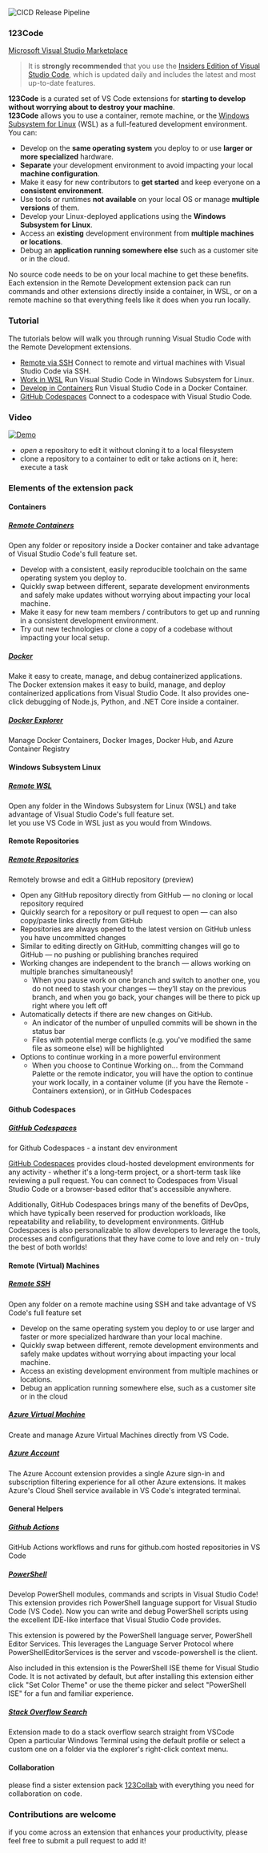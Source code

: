 ![CICD Release Pipeline](https://github.com/the-cognitiveservices-ninja/123Code/actions/workflows/main.yml/badge.svg)

### 123Code

[Microsoft Visual Studio Marketplace](https://marketplace.visualstudio.com/items?itemName=holgerimbery.123code)  

> It is **strongly recommended** that you use the [Insiders Edition of Visual Studio Code](https://code.visualstudio.com/insiders/), which is updated daily and includes the latest and most up-to-date features.  

**123Code** is a curated set of VS Code extensions for **starting to develop without worrying about to destroy your machine**.  
**123Code** allows you to use a container, remote machine, or the [Windows Subsystem for Linux](https://docs.microsoft.com/windows/wsl) (WSL) as a full-featured development environment. You can:

* Develop on the **same operating system** you deploy to or use **larger or more specialized** hardware.
* **Separate** your development environment to avoid impacting your local **machine configuration**.
* Make it easy for new contributors to **get started** and keep everyone on a **consistent environment**.
* Use tools or runtimes **not available** on your local OS or manage **multiple versions** of them.
* Develop your Linux-deployed applications using the **Windows Subsystem for Linux**.
* Access an **existing** development environment from **multiple machines or locations**.
* Debug an **application running somewhere else** such as a customer site or in the cloud.

No source code needs to be on your local machine to get these benefits. Each extension in the Remote Development extension pack can run commands and other extensions directly inside a container, in WSL, or on a remote machine so that everything feels like it does when you run locally.

### Tutorial

The tutorials below will walk you through running Visual Studio Code with the Remote Development extensions.

* [Remote via SSH](https://code.visualstudio.com/docs/remote/ssh-tutorial)
  Connect to remote and virtual machines with Visual Studio Code via SSH.
* [Work in WSL](https://code.visualstudio.com/docs/remote/wsl-tutorial)
  Run Visual Studio Code in Windows Subsystem for Linux.
* [Develop in Containers](https://code.visualstudio.com/docs/remote/containers-tutorial)
  Run Visual Studio Code in a Docker Container.
* [GitHub Codespaces](https://docs.github.com/github/developing-online-with-codespaces/using-codespaces-in-visual-studio-code)
  Connect to a codespace with Visual Studio Code.

### Video

[![Demo](https://j.gifs.com/MZ9ElB.gif)](https://www.youtube.com/watch?v=8CSLgsIS_2k)  

* *open* a repository to edit it without cloning it to a local filesystem
* clone a repository to a container to edit or take actions on it, here: execute a task  

### Elements of the extension pack

#### Containers

##### [Remote Containers](https://marketplace.visualstudio.com/items?itemName=ms-vscode-remote.remote-containers)

Open any folder or repository inside a Docker container and take advantage of Visual Studio Code's full feature set. <br>

* Develop with a consistent, easily reproducible toolchain on the same operating system you deploy to.
* Quickly swap between different, separate development environments and safely make updates without worrying about impacting your local machine.
* Make it easy for new team members / contributors to get up and running in a consistent development environment.
* Try out new technologies or clone a copy of a codebase without impacting your local setup.

##### [Docker](https://marketplace.visualstudio.com/items?itemName=ms-azuretools.vscode-docker)

Make it easy to create, manage, and debug containerized applications.
<br>
The Docker extension makes it easy to build, manage, and deploy containerized applications from Visual Studio Code. It also provides one-click debugging of Node.js, Python, and .NET Core inside a container.

##### [Docker Explorer](https://marketplace.visualstudio.com/items?itemName=formulahendry.docker-explorer)

Manage Docker Containers, Docker Images, Docker Hub, and Azure Container Registry

#### Windows Subsystem Linux

##### [Remote WSL](https://marketplace.visualstudio.com/items?itemName=ms-vscode-remote.remote-wsl)

Open any folder in the Windows Subsystem for Linux (WSL) and take advantage of Visual Studio Code's full feature set.
<br>
let you use VS Code in WSL just as you would from Windows.

#### Remote Repositories

##### [Remote Repositories](https://marketplace.visualstudio.com/items?itemName=GitHub.remotehub-insiders)  

Remotely browse and edit a GitHub repository (preview)
<br>

* Open any GitHub repository directly from GitHub — no cloning or local repository required
* Quickly search for a repository or pull request to open — can also copy/paste links directly from GitHub
* Repositories are always opened to the latest version on GitHub unless you have uncommitted changes
* Similar to editing directly on GitHub, committing changes will go to GitHub — no pushing or publishing branches required
* Working changes are independent to the branch — allows working on multiple branches simultaneously!
  * When you pause work on one branch and switch to another one, you do not need to stash your changes — they’ll stay on the previous branch, and when you go back, your changes will be there to pick up right where you left off
* Automatically detects if there are new changes on GitHub.
  * An indicator of the number of unpulled commits will be shown in the status bar
  * Files with potential merge conflicts (e.g. you've modified the same file as someone else) will be highlighted
* Options to continue working in a more powerful environment
  * When you choose to Continue Working on... from the Command Palette or the remote indicator, you will have the option to continue your work locally, in a container volume (if you have the Remote - Containers extension), or in GitHub Codespaces

#### Github Codespaces

##### [GitHub Codespaces](https://marketplace.visualstudio.com/items?itemName=GitHub.codespaces)

for Github Codespaces - a instant dev environment  

[GitHub Codespaces](https://github.com/features/codespaces) provides cloud-hosted development environments for any activity - whether it's a long-term project, or a short-term task like reviewing a pull request. You can connect to Codespaces from Visual Studio Code or a browser-based editor that's accessible anywhere.

Additionally, GitHub Codespaces brings many of the benefits of DevOps, which have typically been reserved for production workloads, like repeatability and reliability, to development environments. GitHub Codespaces is also personalizable to allow developers to leverage the tools, processes and configurations that they have come to love and rely on - truly the best of both worlds!

#### Remote (Virtual) Machines

##### [Remote SSH](https://marketplace.visualstudio.com/items?itemName=ms-vscode-remote.remote-ssh)

Open any folder on a remote machine using SSH and take advantage of VS Code's full feature set
<br>

* Develop on the same operating system you deploy to or use larger and faster or more specialized hardware than your local machine.
* Quickly swap between different, remote development environments and safely make updates without worrying about impacting your local machine.
* Access an existing development environment from multiple machines or locations.
* Debug an application running somewhere else, such as a customer site or in the cloud

##### [Azure Virtual Machine](https://marketplace.visualstudio.com/items?itemName=ms-azuretools.vscode-azurevirtualmachines)

Create and manage Azure Virtual Machines directly from VS Code.

##### [Azure Account](https://marketplace.visualstudio.com/items?itemName=ms-vscode.azure-account)

The Azure Account extension provides a single Azure sign-in and subscription filtering experience for all other Azure extensions. It makes Azure's Cloud Shell service available in VS Code's integrated terminal.

#### General Helpers

##### [Github Actions](https://marketplace.visualstudio.com/items?itemName=cschleiden.vscode-github-actions)

GitHub Actions workflows and runs for github.com hosted repositories in VS Code

##### [PowerShell](https://marketplace.visualstudio.com/items?itemName=ms-vscode.PowerShell)

Develop PowerShell modules, commands and scripts in Visual Studio Code!
<br>
This extension provides rich PowerShell language support for Visual Studio Code (VS Code). Now you can write and debug PowerShell scripts using the excellent IDE-like interface that Visual Studio Code provides.

This extension is powered by the PowerShell language server, PowerShell Editor Services. This leverages the Language Server Protocol where PowerShellEditorServices is the server and vscode-powershell is the client.

Also included in this extension is the PowerShell ISE theme for Visual Studio Code. It is not activated by default, but after installing this extension either click "Set Color Theme" or use the theme picker and select "PowerShell ISE" for a fun and familiar experience.

##### [Stack Overflow Search](https://marketplace.visualstudio.com/items?itemName=gcrev93.StackSearchExt)  

Extension made to do a stack overflow search straight from VSCode
<br>
Open a particular Windows Terminal using the default profile or select a custom one on a folder via the explorer's right-click context menu.

#### Collaboration

please find a sister extension pack [123Collab](https://marketplace.visualstudio.com/items?itemName=holgerimbery.123collab) with everything you need for collaboration on code.

### Contributions are welcome

if you come across an extension that enhances your productivity, please feel free to submit a pull request to add it!
